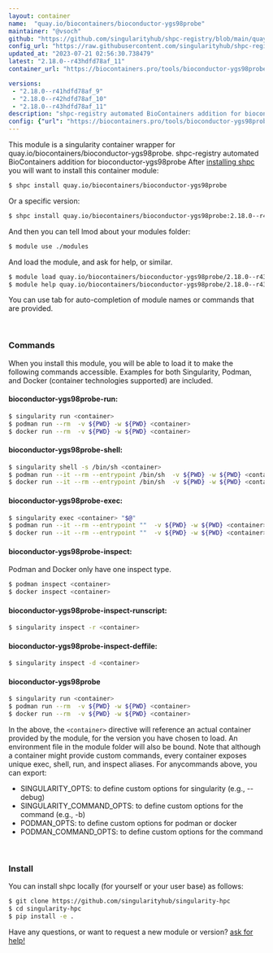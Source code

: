 ```yaml
---
layout: container
name:  "quay.io/biocontainers/bioconductor-ygs98probe"
maintainer: "@vsoch"
github: "https://github.com/singularityhub/shpc-registry/blob/main/quay.io/biocontainers/bioconductor-ygs98probe/container.yaml"
config_url: "https://raw.githubusercontent.com/singularityhub/shpc-registry/main/quay.io/biocontainers/bioconductor-ygs98probe/container.yaml"
updated_at: "2023-07-21 02:56:30.738479"
latest: "2.18.0--r43hdfd78af_11"
container_url: "https://biocontainers.pro/tools/bioconductor-ygs98probe"

versions:
 - "2.18.0--r41hdfd78af_9"
 - "2.18.0--r42hdfd78af_10"
 - "2.18.0--r43hdfd78af_11"
description: "shpc-registry automated BioContainers addition for bioconductor-ygs98probe"
config: {"url": "https://biocontainers.pro/tools/bioconductor-ygs98probe", "maintainer": "@vsoch", "description": "shpc-registry automated BioContainers addition for bioconductor-ygs98probe", "latest": {"2.18.0--r43hdfd78af_11": "sha256:119c4cd2c96c42319568131c9b34c039dfb06cbca49861d7961b507a4c95b117"}, "tags": {"2.18.0--r41hdfd78af_9": "sha256:5f3ff961c65028132dd68b363488197753e428356127d79ad7cd70a79538e991", "2.18.0--r42hdfd78af_10": "sha256:a14568f91d0ff0cbd3aedcabccc2c89f3efb6830481126d04292a876b7ecc98c", "2.18.0--r43hdfd78af_11": "sha256:119c4cd2c96c42319568131c9b34c039dfb06cbca49861d7961b507a4c95b117"}, "docker": "quay.io/biocontainers/bioconductor-ygs98probe"}
---
```


This module is a singularity container wrapper for quay.io/biocontainers/bioconductor-ygs98probe.
shpc-registry automated BioContainers addition for bioconductor-ygs98probe
After [installing shpc](#install) you will want to install this container module:


```bash
$ shpc install quay.io/biocontainers/bioconductor-ygs98probe
```

Or a specific version:

```bash
$ shpc install quay.io/biocontainers/bioconductor-ygs98probe:2.18.0--r43hdfd78af_11
```

And then you can tell lmod about your modules folder:

```bash
$ module use ./modules
```

And load the module, and ask for help, or similar.

```bash
$ module load quay.io/biocontainers/bioconductor-ygs98probe/2.18.0--r43hdfd78af_11
$ module help quay.io/biocontainers/bioconductor-ygs98probe/2.18.0--r43hdfd78af_11
```

You can use tab for auto-completion of module names or commands that are provided.

<br>

### Commands

When you install this module, you will be able to load it to make the following commands accessible.
Examples for both Singularity, Podman, and Docker (container technologies supported) are included.

#### bioconductor-ygs98probe-run:

```bash
$ singularity run <container>
$ podman run --rm  -v ${PWD} -w ${PWD} <container>
$ docker run --rm  -v ${PWD} -w ${PWD} <container>
```

#### bioconductor-ygs98probe-shell:

```bash
$ singularity shell -s /bin/sh <container>
$ podman run --it --rm --entrypoint /bin/sh  -v ${PWD} -w ${PWD} <container>
$ docker run --it --rm --entrypoint /bin/sh  -v ${PWD} -w ${PWD} <container>
```

#### bioconductor-ygs98probe-exec:

```bash
$ singularity exec <container> "$@"
$ podman run --it --rm --entrypoint ""  -v ${PWD} -w ${PWD} <container> "$@"
$ docker run --it --rm --entrypoint ""  -v ${PWD} -w ${PWD} <container> "$@"
```

#### bioconductor-ygs98probe-inspect:

Podman and Docker only have one inspect type.

```bash
$ podman inspect <container>
$ docker inspect <container>
```

#### bioconductor-ygs98probe-inspect-runscript:

```bash
$ singularity inspect -r <container>
```

#### bioconductor-ygs98probe-inspect-deffile:

```bash
$ singularity inspect -d <container>
```



#### bioconductor-ygs98probe

```bash
$ singularity run <container>
$ podman run --rm  -v ${PWD} -w ${PWD} <container>
$ docker run --rm  -v ${PWD} -w ${PWD} <container>
```


In the above, the `<container>` directive will reference an actual container provided
by the module, for the version you have chosen to load. An environment file in the
module folder will also be bound. Note that although a container
might provide custom commands, every container exposes unique exec, shell, run, and
inspect aliases. For anycommands above, you can export:

 - SINGULARITY_OPTS: to define custom options for singularity (e.g., --debug)
 - SINGULARITY_COMMAND_OPTS: to define custom options for the command (e.g., -b)
 - PODMAN_OPTS: to define custom options for podman or docker
 - PODMAN_COMMAND_OPTS: to define custom options for the command

<br>

### Install

You can install shpc locally (for yourself or your user base) as follows:

```bash
$ git clone https://github.com/singularityhub/singularity-hpc
$ cd singularity-hpc
$ pip install -e .
```

Have any questions, or want to request a new module or version? [ask for help!](https://github.com/singularityhub/singularity-hpc/issues)